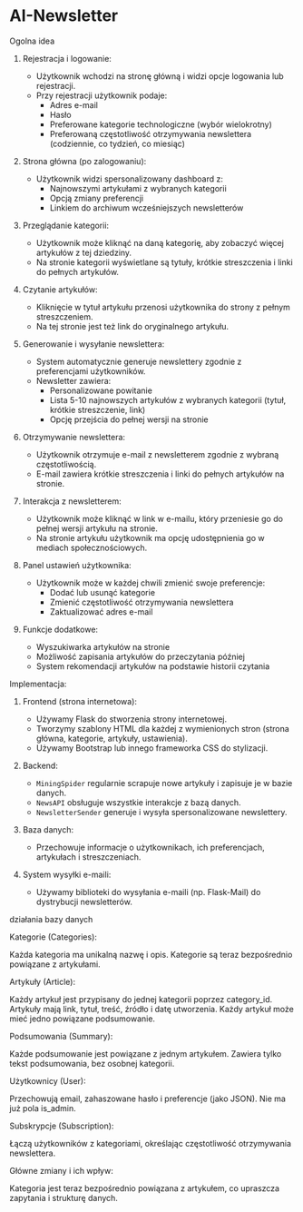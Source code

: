 # AI-Newsletter

Ogolna idea

1. Rejestracja i logowanie:
   - Użytkownik wchodzi na stronę główną i widzi opcje logowania lub rejestracji.
   - Przy rejestracji użytkownik podaje:
     - Adres e-mail
     - Hasło
     - Preferowane kategorie technologiczne (wybór wielokrotny)
     - Preferowaną częstotliwość otrzymywania newslettera (codziennie, co tydzień, co miesiąc)

2. Strona główna (po zalogowaniu):
   - Użytkownik widzi spersonalizowany dashboard z:
     - Najnowszymi artykułami z wybranych kategorii
     - Opcją zmiany preferencji
     - Linkiem do archiwum wcześniejszych newsletterów

3. Przeglądanie kategorii:
   - Użytkownik może kliknąć na daną kategorię, aby zobaczyć więcej artykułów z tej dziedziny.
   - Na stronie kategorii wyświetlane są tytuły, krótkie streszczenia i linki do pełnych artykułów.

4. Czytanie artykułów:
   - Kliknięcie w tytuł artykułu przenosi użytkownika do strony z pełnym streszczeniem.
   - Na tej stronie jest też link do oryginalnego artykułu.

5. Generowanie i wysyłanie newslettera:
   - System automatycznie generuje newslettery zgodnie z preferencjami użytkowników.
   - Newsletter zawiera:
     - Personalizowane powitanie
     - Lista 5-10 najnowszych artykułów z wybranych kategorii (tytuł, krótkie streszczenie, link)
     - Opcję przejścia do pełnej wersji na stronie

6. Otrzymywanie newslettera:
   - Użytkownik otrzymuje e-mail z newsletterem zgodnie z wybraną częstotliwością.
   - E-mail zawiera krótkie streszczenia i linki do pełnych artykułów na stronie.

7. Interakcja z newsletterem:
   - Użytkownik może kliknąć w link w e-mailu, który przeniesie go do pełnej wersji artykułu na stronie.
   - Na stronie artykułu użytkownik ma opcję udostępnienia go w mediach społecznościowych.

8. Panel ustawień użytkownika:
   - Użytkownik może w każdej chwili zmienić swoje preferencje:
     - Dodać lub usunąć kategorie
     - Zmienić częstotliwość otrzymywania newslettera
     - Zaktualizować adres e-mail

9. Funkcje dodatkowe:
   - Wyszukiwarka artykułów na stronie
   - Możliwość zapisania artykułów do przeczytania później
   - System rekomendacji artykułów na podstawie historii czytania

Implementacja:

1. Frontend (strona internetowa):
   - Używamy Flask do stworzenia strony internetowej.
   - Tworzymy szablony HTML dla każdej z wymienionych stron (strona główna, kategorie, artykuły, ustawienia).
   - Używamy Bootstrap lub innego frameworka CSS do stylizacji.

2. Backend:
   - `MiningSpider` regularnie scrapuje nowe artykuły i zapisuje je w bazie danych.
   - `NewsAPI` obsługuje wszystkie interakcje z bazą danych.
   - `NewsletterSender` generuje i wysyła spersonalizowane newslettery.

3. Baza danych:
   - Przechowuje informacje o użytkownikach, ich preferencjach, artykułach i streszczeniach.

4. System wysyłki e-maili:
   - Używamy biblioteki do wysyłania e-maili (np. Flask-Mail) do dystrybucji newsletterów.


działania bazy danych 

Kategorie (Categories):

Każda kategoria ma unikalną nazwę i opis.
Kategorie są teraz bezpośrednio powiązane z artykułami.


Artykuły (Article):

Każdy artykuł jest przypisany do jednej kategorii poprzez category_id.
Artykuły mają link, tytuł, treść, źródło i datę utworzenia.
Każdy artykuł może mieć jedno powiązane podsumowanie.


Podsumowania (Summary):

Każde podsumowanie jest powiązane z jednym artykułem.
Zawiera tylko tekst podsumowania, bez osobnej kategorii.


Użytkownicy (User):

Przechowują email, zahaszowane hasło i preferencje (jako JSON).
Nie ma już pola is_admin.


Subskrypcje (Subscription):

Łączą użytkowników z kategoriami, określając częstotliwość otrzymywania newslettera.



Główne zmiany i ich wpływ:

Kategoria jest teraz bezpośrednio powiązana z artykułem, co upraszcza zapytania i strukturę danych.
